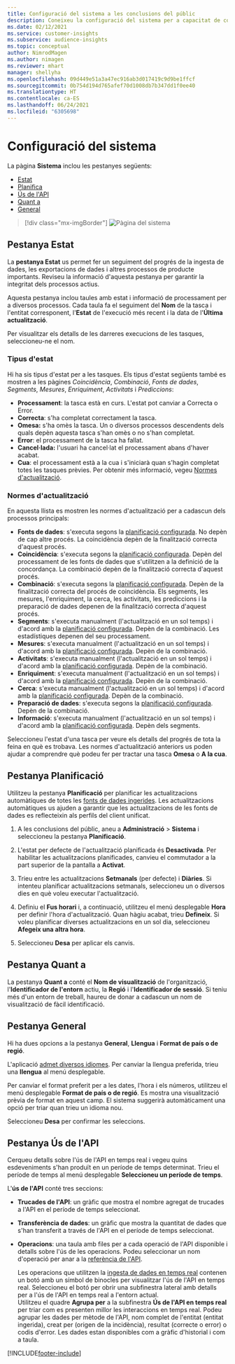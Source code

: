 ```yaml
---
title: Configuració del sistema a les conclusions del públic
description: Coneixeu la configuració del sistema per a capacitat de conclusions del públic del Dynamics 365 Customer Insights.
ms.date: 02/12/2021
ms.service: customer-insights
ms.subservice: audience-insights
ms.topic: conceptual
author: NimrodMagen
ms.author: nimagen
ms.reviewer: mhart
manager: shellyha
ms.openlocfilehash: 09d449e51a3a47ec916ab3d017419c9d9be1ffcf
ms.sourcegitcommit: 0b754d194d765afef70d1008db7b347dd1f0ee40
ms.translationtype: HT
ms.contentlocale: ca-ES
ms.lasthandoff: 06/24/2021
ms.locfileid: "6305698"
---
```

# <a name="system-configuration"></a>Configuració del sistema

La pàgina **Sistema** inclou les pestanyes següents:
- [Estat](#status-tab)
- [Planifica](#schedule-tab)
- [Ús de l'API](#api-usage-tab)
- [Quant a](#about-tab)
- [General](#general-tab)

> [!div class="mx-imgBorder"]
> ![Pàgina del sistema](media/system-tabs.png "Pàgina del sistema")

## <a name="status-tab"></a>Pestanya Estat

La **pestanya Estat** us permet fer un seguiment del progrés de la ingesta de dades, les exportacions de dades i altres processos de producte importants. Reviseu la informació d'aquesta pestanya per garantir la integritat dels processos actius.

Aquesta pestanya inclou taules amb estat i informació de processament per a diversos processos. Cada taula fa el seguiment del **Nom** de la tasca i l'entitat corresponent, l'**Estat** de l'execució més recent i la data de l'**Última actualització**.

Per visualitzar els detalls de les darreres execucions de les tasques, seleccioneu-ne el nom.

### <a name="status-types"></a>Tipus d'estat

Hi ha sis tipus d'estat per a les tasques. Els tipus d'estat següents també es mostren a les pàgines *Coincidència*, *Combinació*, *Fonts de dades*, *Segments*, *Mesures*, *Enriquiment*, *Activitats* i *Prediccions*:

- **Processament**: la tasca està en curs. L'estat pot canviar a Correcta o Error.
- **Correcta**: s'ha completat correctament la tasca.
- **Omesa:** s'ha omès la tasca. Un o diversos processos descendents dels quals depèn aquesta tasca s'han omès o no s'han completat.
- **Error**: el processament de la tasca ha fallat.
- **Cancel·lada:** l'usuari ha cancel·lat el processament abans d'haver acabat.
- **Cua**: el processament està a la cua i s'iniciarà quan s'hagin completat totes les tasques prèvies. Per obtenir més informació, vegeu [Normes d'actualització](#refresh-policies).

### <a name="refresh-policies"></a>Normes d'actualització

En aquesta llista es mostren les normes d'actualització per a cadascun dels processos principals:

- **Fonts de dades**: s'executa segons la [planificació configurada](#schedule-tab). No depèn de cap altre procés. La coincidència depèn de la finalització correcta d'aquest procés.
- **Coincidència**: s'executa segons la [planificació configurada](#schedule-tab). Depèn del processament de les fonts de dades que s'utilitzen a la definició de la concordança. La combinació depèn de la finalització correcta d'aquest procés.
- **Combinació**: s'executa segons la [planificació configurada](#schedule-tab). Depèn de la finalització correcta del procés de coincidència. Els segments, les mesures, l'enriquiment, la cerca, les activitats, les prediccions i la preparació de dades depenen de la finalització correcta d'aquest procés.
- **Segments**: s'executa manualment (l'actualització en un sol temps) i d'acord amb la [planificació configurada](#schedule-tab). Depèn de la combinació. Les estadístiques depenen del seu processament.
- **Mesures**: s'executa manualment (l'actualització en un sol temps) i d'acord amb la [planificació configurada](#schedule-tab). Depèn de la combinació.
- **Activitats**: s'executa manualment (l'actualització en un sol temps) i d'acord amb la [planificació configurada](#schedule-tab). Depèn de la combinació.
- **Enriquiment**: s'executa manualment (l'actualització en un sol temps) i d'acord amb la [planificació configurada](#schedule-tab). Depèn de la combinació.
- **Cerca**: s'executa manualment (l'actualització en un sol temps) i d'acord amb la [planificació configurada](#schedule-tab). Depèn de la combinació.
- **Preparació de dades**: s'executa segons la [planificació configurada](#schedule-tab). Depèn de la combinació.
- **Informació**: s'executa manualment (l'actualització en un sol temps) i d'acord amb la [planificació configurada](#schedule-tab). Depèn dels segments.

Seleccioneu l'estat d'una tasca per veure els detalls del progrés de tota la feina en què es trobava. Les normes d'actualització anteriors us poden ajudar a comprendre què podeu fer per tractar una tasca **Omesa** o **A la cua**.

## <a name="schedule-tab"></a>Pestanya Planificació

Utilitzeu la pestanya **Planificació** per planificar les actualitzacions automàtiques de totes les [fonts de dades ingerides](data-sources.md). Les actualitzacions automàtiques us ajuden a garantir que les actualitzacions de les fonts de dades es reflecteixin als perfils del client unificat.

1. A les conclusions del públic, aneu a **Administració** > **Sistema** i seleccioneu la pestanya **Planificació**.

2. L'estat per defecte de l'actualització planificada és **Desactivada**. Per habilitar les actualitzacions planificades, canvieu el commutador a la part superior de la pantalla a **Activat**.

3. Trieu entre les actualitzacions **Setmanals** (per defecte) i **Diàries**. Si intenteu planificar actualitzacions setmanals, seleccioneu un o diversos dies en què voleu executar l'actualització.

4. Definiu el **Fus horari** i, a continuació, utilitzeu el menú desplegable **Hora** per definir l'hora d'actualització. Quan hàgiu acabat, trieu **Defineix**. Si voleu planificar diverses actualitzacions en un sol dia, seleccioneu **Afegeix una altra hora**.

5. Seleccioneu **Desa** per aplicar els canvis.

## <a name="about-tab"></a>Pestanya Quant a

La pestanya **Quant a** conté el **Nom de visualització** de l'organització, l'**Identificador de l'entorn** actiu, la **Regió** i l'**Identificador de sessió**. Si teniu més d'un entorn de treball, haureu de donar a cadascun un nom de visualització de fàcil identificació.

## <a name="general-tab"></a>Pestanya General

Hi ha dues opcions a la pestanya **General**, **Llengua** i **Format de país o de regió**.

L'aplicació [admet diversos idiomes](supported-languages.md). Per canviar la llengua preferida, trieu una **llengua** al menú desplegable.

Per canviar el format preferit per a les dates, l'hora i els números, utilitzeu el menú desplegable **Format de país o de regió**. Es mostra una visualització prèvia de format en aquest camp. El sistema suggerirà automàticament una opció per triar quan trieu un idioma nou.

Seleccioneu **Desa** per confirmar les seleccions.

## <a name="api-usage-tab"></a>Pestanya Ús de l'API

Cerqueu detalls sobre l'ús de l'API en temps real i vegeu quins esdeveniments s'han produït en un període de temps determinat. Trieu el període de temps al menú desplegable **Seleccioneu un període de temps**. 

L'**ús de l'API** conté tres seccions: 
- **Trucades de l'API**: un gràfic que mostra el nombre agregat de trucades a l'API en el període de temps seleccionat.

- **Transferència de dades**: un gràfic que mostra la quantitat de dades que s'han transferit a través de l'API en el període de temps seleccionat.

-  **Operacions**: una taula amb files per a cada operació de l'API disponible i detalls sobre l'ús de les operacions. Podeu seleccionar un nom d'operació per anar a la [referència de l'API](https://developer.ci.ai.dynamics.com/api-details#api=CustomerInsights&operation=Get-all-instances).

   Les operacions que utilitzen la [ingesta de dades en temps real](real-time-data-ingestion.md) contenen un botó amb un símbol de binocles per visualitzar l'ús de l'API en temps real. Seleccioneu el botó per obrir una subfinestra lateral amb detalls per a l'ús de l'API en temps real a l'entorn actual.   
   Utilitzeu el quadre **Agrupa per** a la subfinestra **Ús de l'API en temps real** per triar com es presenten millor les interaccions en temps real. Podeu agrupar les dades per mètode de l'API, nom complet de l'entitat (entitat ingerida), creat per (origen de la incidència), resultat (correcte o error) o codis d'error. Les dades estan disponibles com a gràfic d'historial i com a taula.


[!INCLUDE[footer-include](../includes/footer-banner.md)]